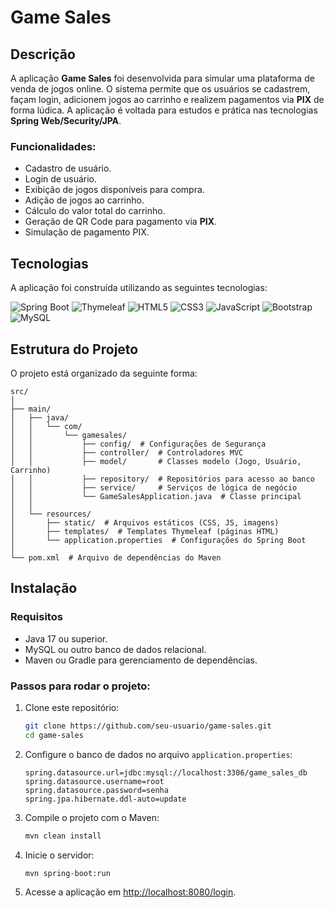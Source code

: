
# Game Sales

## Descrição

A aplicação **Game Sales** foi desenvolvida para simular uma plataforma de venda de jogos online. O sistema permite que os usuários se cadastrem, façam login, adicionem jogos ao carrinho e realizem pagamentos via **PIX** de forma lúdica. A aplicação é voltada para estudos e prática nas tecnologias **Spring Web/Security/JPA**.

### Funcionalidades:
- Cadastro de usuário.
- Login de usuário.
- Exibição de jogos disponíveis para compra.
- Adição de jogos ao carrinho.
- Cálculo do valor total do carrinho.
- Geração de QR Code para pagamento via **PIX**.
- Simulação de pagamento PIX.

## Tecnologias

A aplicação foi construída utilizando as seguintes tecnologias:

![Spring Boot](https://img.shields.io/badge/Spring%20Boot-6DB33F?style=flat&logo=spring&logoColor=white)
![Thymeleaf](https://img.shields.io/badge/Thymeleaf-005F0F?style=flat&logo=thymeleaf&logoColor=white) 
![HTML5](https://img.shields.io/badge/HTML5-E34F26?style=flat&logo=html5&logoColor=white) 
![CSS3](https://img.shields.io/badge/CSS3-1572B6?style=flat&logo=css3&logoColor=white) 
![JavaScript](https://img.shields.io/badge/JavaScript-F7DF1E?style=flat&logo=javascript&logoColor=black)
![Bootstrap](https://img.shields.io/badge/Bootstrap-563D7C?style=flat&logo=bootstrap&logoColor=white)
![MySQL](https://img.shields.io/badge/MySQL-4479A1?style=flat&logo=mysql&logoColor=white)


## Estrutura do Projeto

O projeto está organizado da seguinte forma:

```
src/
│
├── main/
│   ├── java/
│   │   └── com/
│   │       └── gamesales/
│   │           ├── config/  # Configurações de Segurança
│   │           ├── controller/  # Controladores MVC
│   │           ├── model/       # Classes modelo (Jogo, Usuário, Carrinho)
│   │           ├── repository/  # Repositórios para acesso ao banco
│   │           ├── service/     # Serviços de lógica de negócio
│   │           └── GameSalesApplication.java  # Classe principal
│   │
│   └── resources/
│       ├── static/  # Arquivos estáticos (CSS, JS, imagens)
│       ├── templates/  # Templates Thymeleaf (páginas HTML)
│       └── application.properties  # Configurações do Spring Boot
│
└── pom.xml  # Arquivo de dependências do Maven
```

## Instalação

### Requisitos

- Java 17 ou superior.
- MySQL ou outro banco de dados relacional.
- Maven ou Gradle para gerenciamento de dependências.

### Passos para rodar o projeto:

1. Clone este repositório:

   ```bash
   git clone https://github.com/seu-usuario/game-sales.git
   cd game-sales
   ```

2. Configure o banco de dados no arquivo `application.properties`:

   ```properties
   spring.datasource.url=jdbc:mysql://localhost:3306/game_sales_db
   spring.datasource.username=root
   spring.datasource.password=senha
   spring.jpa.hibernate.ddl-auto=update
   ```

3. Compile o projeto com o Maven:

   ```bash
   mvn clean install
   ```

4. Inicie o servidor:

   ```bash
   mvn spring-boot:run
   ```

5. Acesse a aplicação em [http://localhost:8080/login](http://localhost:8080/login).
